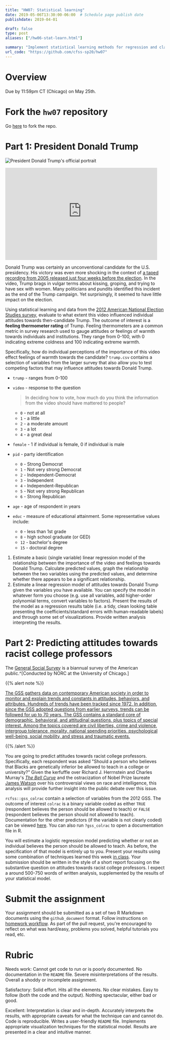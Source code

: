 ```yaml
---
title: "HW07: Statistical learning"
date: 2019-05-06T13:30:00-06:00  # Schedule page publish date
publishdate: 2019-04-01

draft: false
type: post
aliases: ["/hw06-stat-learn.html"]

summary: "Implement statistical learning methods for regression and classification."
url_code: "https://github.com/cfss-sp20/hw07"
---
```




# Overview

Due by 11:59pm CT (Chicago) on May 25th.

# Fork the `hw07` repository

Go [here](https://github.com/cfss-sp20/hw07) to fork the repo.

# Part 1: President Donald Trump

![President Donald Trump's official portrait](https://upload.wikimedia.org/wikipedia/commons/thumb/5/56/Donald_Trump_official_portrait.jpg/606px-Donald_Trump_official_portrait.jpg)

<iframe width='480' height='290' scrolling='no' src='https://www.washingtonpost.com/video/c/embed/3bf16d1e-8caf-11e6-8cdc-4fbb1973b506' frameborder='0' webkitallowfullscreen mozallowfullscreen allowfullscreen></iframe>

Donald Trump was certainly an unconventional candidate for the U.S. presidency. His victory was even more shocking in the context of [a taped recording from 2005 released just four weeks before the election](https://www.washingtonpost.com/politics/trump-recorded-having-extremely-lewd-conversation-about-women-in-2005/2016/10/07/3b9ce776-8cb4-11e6-bf8a-3d26847eeed4_story.html?utm_term=.cb543aad44f9). In the video, Trump brags in vulgar terms about kissing, groping, and trying to have sex with women. Many politicians and pundits identified this incident as the end of the Trump campaign. Yet surprisingly, it seemed to have little impact on the election.

Using statistical learning and data from the [2012 American National Election Studies survey](http://www.electionstudies.org/), evaluate to what extent this video influenced individual attitudes towards then-candidate Trump. The outcome of interest is a **feeling thermometer rating** of Trump. Feeling thermometers are a common metric in survey research used to gauge attitudes or feelings of warmth towards individuals and institutions. They range from 0-100, with 0 indicating extreme coldness and 100 indicating extreme warmth.

Specifically, how do individual perceptions of the importance of this video effect feelings of warmth towards the candidate? `trump.csv` contains a selection of variables from the larger survey that also allow you to test competing factors that may influence attitudes towards Donald Trump.

* `trump` - ranges from 0-100
* `video` - response to the question

    > In deciding how to vote, how much do you think the information from the video should have mattered to people?
    
    * `0` - not at all
    * `1` - a little
    * `2` - a moderate amount
    * `3` - a lot
    * `4` - a great deal
    
* `female` - 1 if individual is female, 0 if individual is male
* `pid` - party identification
    * `0` - Strong Democrat
    * `1` - Not very strong Democrat
    * `2` - Independent-Democrat
    * `3` - Independent
    * `4` - Independent-Republican
    * `5` - Not very strong Republican
    * `6` - Strong Republican
* `age` - age of respondent in years
* `educ` - measure of educational attainment. Some representative values include:
    * `0` - less than 1st grade
    * `8` - high school graduate (or GED)
    * `12` - bachelor's degree
    * `15` - doctoral degree

1. Estimate a basic (single variable) linear regression model of the relationship between the importance of the video and feelings towards Donald Trump. Calculate predicted values, graph the relationship between the two variables using the predicted values, and determine whether there appears to be a significant relationship.
1. Estimate a linear regression model of attitudes towards Donald Trump given the variables you have available. You can specify the model in whatever form you choose (e.g. use all variables, add higher-order polynomial terms, convert variables to factors). Present the results of the model as a regression results table (i.e. a tidy, clean looking table presenting the coefficients/standard errors with human-readable labels) and through some set of visualizations. Provide written analysis interpreting the results.

# Part 2: Predicting attitudes towards racist college professors

The [General Social Survey](http://gss.norc.org/) is a biannual survey of the American public.^[Conducted by NORC at the University of Chicago.]

{{% alert note %}}

[The GSS gathers data on contemporary American society in order to monitor and explain trends and constants in attitudes, behaviors, and attributes. Hundreds of trends have been tracked since 1972. In addition, since the GSS adopted questions from earlier surveys, trends can be followed for up to 70 years. The GSS contains a standard core of demographic, behavioral, and attitudinal questions, plus topics of special interest. Among the topics covered are civil liberties, crime and violence, intergroup tolerance, morality, national spending priorities, psychological well-being, social mobility, and stress and traumatic events.](http://gss.norc.org/About-The-GSS)

{{% /alert %}}

You are going to predict attitudes towards racist college professors. Specifically, each respondent was asked "Should a person who believes that Blacks are genetically inferior be allowed to teach in a college or university?" Given the kerfuffle over Richard J. Herrnstein and Charles Murray's [*The Bell Curve*](https://en.wikipedia.org/wiki/The_Bell_Curve) and the ostracization of Nobel Prize laureate [James Watson](https://en.wikipedia.org/wiki/James_Watson) over his controversial views on race and intelligence, this analysis will provide further insight into the public debate over this issue.

`rcfss::gss_colrac` contain a selection of variables from the 2012 GSS. The outcome of interest `colrac` is a binary variable coded as either `TRUE` (respondent believes the person should be allowed to teach) or `FALSE` (respondent believes the person should not allowed to teach). Documentation for the other predictors (if the variable is not clearly coded) can be viewed [here](https://gssdataexplorer.norc.org/variables/vfilter). You can also run `?gss_colrac` to open a documentation file in R.

You will estimate a logistic regression model predicting whether or not an individual believes the person should be allowed to teach. As before, the specification of that model is entirely up to you. Present your results using some combination of techniques learned this week [in class](/syllabus/working-with-statistical-models/). Your submission should be written in the style of a short report focusing on the substantive question on attitudes towards racist college professors. I expect a around 500-750 words of written analysis, supplemented by the results of your statistical model.

# Submit the assignment

Your assignment should be submitted as a set of two R Markdown documents using the `github_document` format. Follow instructions on [homework workflow](/faq/homework-guidelines/#homework-workflow). As part of the pull request, you're encouraged to reflect on what was hard/easy, problems you solved, helpful tutorials you read, etc.

# Rubric

Needs work: Cannot get code to run or is poorly documented. No documentation in the `README` file. Severe misinterpretations of the results. Overall a shoddy or incomplete assignment.

Satisfactory: Solid effort. Hits all the elements. No clear mistakes. Easy to follow (both the code and the output). Nothing spectacular, either bad or good.

Excellent: Interpretation is clear and in-depth. Accurately interprets the results, with appropriate caveats for what the technique can and cannot do. Code is reproducible. Writes a user-friendly `README` file. Implements appropriate visualization techniques for the statistical model. Results are presented in a clear and intuitive manner.
